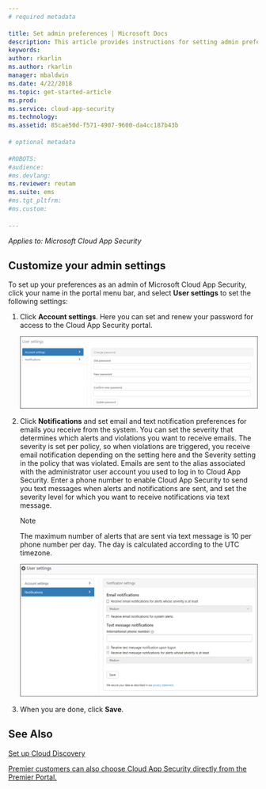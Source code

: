 ```yaml
---
# required metadata

title: Set admin preferences | Microsoft Docs
description: This article provides instructions for setting admin preferences in Cloud App Security.
keywords:
author: rkarlin
ms.author: rkarlin
manager: mbaldwin
ms.date: 4/22/2018
ms.topic: get-started-article
ms.prod:
ms.service: cloud-app-security
ms.technology:
ms.assetid: 85cae50d-f571-4907-9600-da4cc187b43b

# optional metadata

#ROBOTS:
#audience:
#ms.devlang:
ms.reviewer: reutam
ms.suite: ems
#ms.tgt_pltfrm:
#ms.custom:

---
```

*Applies to: Microsoft Cloud App Security*

##  <a name="Adminsettings"></a> Customize your admin settings  
To set up your preferences as an admin of Microsoft Cloud App Security, click your name in the portal menu bar, and select **User settings** to set the following settings:  
  
1.  Click **Account settings**. Here you can set and renew your password for access to the Cloud App Security portal.  
  
     ![custom user settings](./media/custom-user-settings.png "custom user settings")  
  
2.  Click **Notifications** and set email and text notification preferences for emails you receive from the system.  You can set the severity that determines which alerts and violations you want to receive emails. The severity is set per policy, so when violations are triggered, you receive email notification depending on the setting here and the Severity setting in the policy that was violated. Emails are sent to the alias associated with the administrator user account you used to log in to Cloud App Security. Enter a phone number to enable Cloud App Security to send you text messages when alerts and notifications are sent, and set the severity level for which you want to receive notifications via text message.  
  
    > [!NOTE] 
    > The maximum number of alerts that are sent via text message is 10 per phone number per day. The day is calculated according to the UTC timezone. 
  
    ![notification settings](./media/notification-settings.png "notification settings")  
  
3. When you are done, click **Save**.  
  
  
 
  
    
## See Also  
[Set up Cloud Discovery](set-up-cloud-discovery.md)   

[Premier customers can also choose Cloud App Security directly from the Premier Portal.](https://premier.microsoft.com/)  
  
  